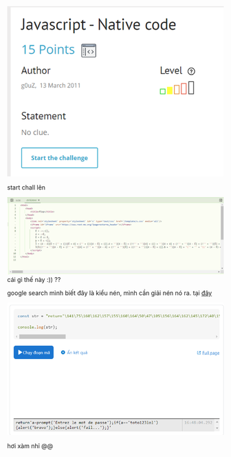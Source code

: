 ![image](../img_web_client/7.1.png)

start chall lên

![image](../img_web_client/7.2.png)
cái gì thế này :)) ?? 

google search mình biết đây là kiểu nén, mình cần giải nén nó ra. tại [đây](https://stackoverflow.com/questions/56205507/is-this-deep-obfuscation-cannot-understand-the-meaning-of-it)

![image](../img_web_client/7.3.png)

hơi xàm nhỉ @@
